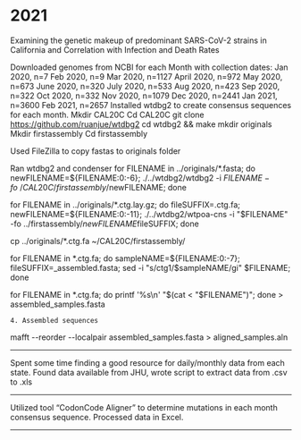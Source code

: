 # 2021


Examining the genetic makeup of predominant SARS-CoV-2 strains in California and Correlation with Infection and Death Rates

Downloaded genomes from NCBI for each Month with collection dates:
Jan 2020, n=7
Feb 2020, n=9
Mar 2020, n=1127
April 2020, n=972
May 2020, n=673
June 2020, n=320
July 2020, n=533
Aug 2020, n=423
Sep 2020, n=322
Oct 2020, n=332
Nov 2020, n=1079
Dec 2020, n=2441
Jan 2021, n=3600
Feb 2021, n=2657
Installed wtdbg2 to create consensus sequences for each month.
Mkdir CAL20C
Cd CAL20C
git clone https://github.com/ruanjue/wtdbg2
cd wtdbg2 && make
mkdir originals
Mkdir firstassembly
Cd firstassembly

Used FileZilla to copy fastas to originals folder

Ran wtdbg2 and condenser
for FILENAME in ../originals/*.fasta; do newFILENAME=${FILENAME:0:-6}; ./../wtdbg2/wtdbg2 -i $FILENAME -fo ~/CAL20C/firstassembly/$newFILENAME; done

for FILENAME in ../originals/*.ctg.lay.gz; do fileSUFFIX=.ctg.fa; newFILENAME=${FILENAME:0:-11}; ./../wtdbg2/wtpoa-cns -i "$FILENAME" -fo ../firstassembly/$newFILENAME$fileSUFFIX; done

cp ../originals/*.ctg.fa ~/CAL20C/firstassembly/

for FILENAME in *.ctg.fa; do sampleNAME=${FILENAME:0:-7}; fileSUFFIX=_assembled.fasta; sed -i "s/ctg1/$sampleNAME/gi" $FILENAME; done

for FILENAME in *.ctg.fa; do printf '%s\n' "$(cat < "$FILENAME")"; done > assembled_samples.fasta

	4. Assembled sequences
mafft --reorder --localpair assembled_samples.fasta > aligned_samples.aln

_____________________________

Spent some time finding a good resource for daily/monthly data from each state. Found data available from JHU, wrote script to extract data from .csv to .xls
_____________________________

Utilized tool “CodonCode Aligner” to determine mutations in each month consensus sequence. Processed data in Excel.
_____________________________

